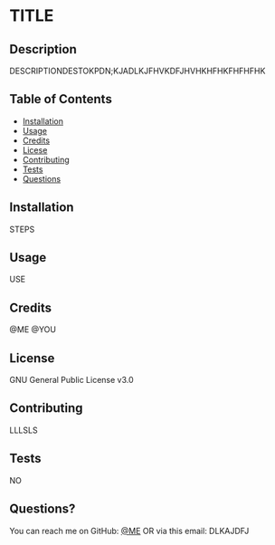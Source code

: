 # TITLE

  ## Description

  DESCRIPTIONDESTOKPDN;KJADLKJFHVKDFJHVHKHFHKFHFHFHK

  ## Table of Contents
  
  * [Installation](#installation)
  * [Usage](#usage)
  * [Credits](#credits)
  * [Licese](#license)
  * [Contributing](#contributing)
  * [Tests](#tests)
  * [Questions](#questions)
  
  ## Installation
  STEPS

  ## Usage
  USE

  ## Credits
  @ME @YOU

  ## License
  GNU General Public License v3.0

  ## Contributing 
  LLLSLS

  ## Tests
  NO

  ## Questions?
  You can reach me on GitHub:
  [@ME](WWW.GOOGLE.COM)
  OR via this email:
  DLKAJDFJ
  
  
